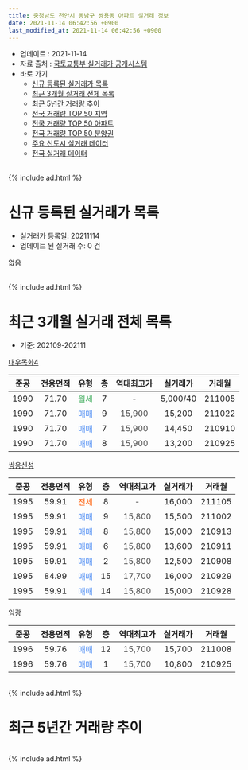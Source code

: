 ```yaml
---
title: 충청남도 천안시 동남구 쌍용동 아파트 실거래 정보
date: 2021-11-14 06:42:56 +0900
last_modified_at: 2021-11-14 06:42:56 +0900
---
```


* 업데이트 : 2021-11-14
* 자료 출처 : [국토교통부 실거래가 공개시스템](http://rt.molit.go.kr)
* 바로 가기
    * [신규 등록된 실거래가 목록](#신규-등록된-실거래가-목록)
    * [최근 3개월 실거래 전체 목록](#최근-3개월-실거래-전체-목록)
    * [최근 5년간 거래량 추이](#최근-5년간-거래량-추이)
    * [전국 거래량 TOP 50 지역](https://inasie.github.io/apt-trade-info/최근-3개월-전국에서-가장-거래가-많이-발생한-지역)
    * [전국 거래량 TOP 50 아파트](https://inasie.github.io/apt-trade-info/최근-3개월-전국에서-가장-거래가-많이-발생한-아파트)
    * [전국 거래량 TOP 50 분양권](https://inasie.github.io/apt-trade-info/최근-3개월-전국에서-가장-거래가-많이-발생한-분양권)
    * [주요 신도시 실거래 데이터](https://inasie.github.io/apt-trade-info/주요-신도시)
    * [전국 실거래 데이터](https://inasie.github.io/apt-trade-info/전국)
<br>
{% include ad.html %}
<br>

# 신규 등록된 실거래가 목록
* 실거래가 등록일: 20211114
* 업데이트 된 실거래 수: 0 건

없음

<br>
{% include ad.html %}
<br>

# 최근 3개월 실거래 전체 목록
* 기준: 202109-202111


[대우목화4](https://search.naver.com/search.naver?query=%EC%B6%A9%EC%B2%AD%EB%82%A8%EB%8F%84+%EC%B2%9C%EC%95%88%EC%8B%9C+%EB%8F%99%EB%82%A8%EA%B5%AC+%EC%8C%8D%EC%9A%A9%EB%8F%99+%EB%8C%80%EC%9A%B0%EB%AA%A9%ED%99%944)

|준공|전용면적|유형|층|역대최고가|실거래가|거래월|
|:---:|:---:|:---:|:---:|:---:|:---:|:---:|
|1990|71.70|<span style="color:#34a853">월세</span>|7|<span style="color:#444444">-</span>|5,000/40|211005|
|1990|71.70|<span style="color:#4285f3">매매</span>|9|<span style="color:#444444">15,900</span>|15,200|211022|
|1990|71.70|<span style="color:#4285f3">매매</span>|7|<span style="color:#444444">15,900</span>|14,450|210910|
|1990|71.70|<span style="color:#4285f3">매매</span>|8|<span style="color:#444444">15,900</span>|13,200|210925|

[쌍용신성](https://search.naver.com/search.naver?query=%EC%B6%A9%EC%B2%AD%EB%82%A8%EB%8F%84+%EC%B2%9C%EC%95%88%EC%8B%9C+%EB%8F%99%EB%82%A8%EA%B5%AC+%EC%8C%8D%EC%9A%A9%EB%8F%99+%EC%8C%8D%EC%9A%A9%EC%8B%A0%EC%84%B1)

|준공|전용면적|유형|층|역대최고가|실거래가|거래월|
|:---:|:---:|:---:|:---:|:---:|:---:|:---:|
|1995|59.91|<span style="color:#ff5a00">전세</span>|8|<span style="color:#444444">-</span>|16,000|211105|
|1995|59.91|<span style="color:#4285f3">매매</span>|9|<span style="color:#444444">15,800</span>|15,500|211002|
|1995|59.91|<span style="color:#4285f3">매매</span>|8|<span style="color:#444444">15,800</span>|15,000|210913|
|1995|59.91|<span style="color:#4285f3">매매</span>|6|<span style="color:#444444">15,800</span>|13,600|210911|
|1995|59.91|<span style="color:#4285f3">매매</span>|2|<span style="color:#444444">15,800</span>|12,500|210908|
|1995|84.99|<span style="color:#4285f3">매매</span>|15|<span style="color:#444444">17,700</span>|16,000|210929|
|1995|59.91|<span style="color:#4285f3">매매</span>|14|<span style="color:#444444">15,800</span>|15,000|210928|

[임광](https://search.naver.com/search.naver?query=%EC%B6%A9%EC%B2%AD%EB%82%A8%EB%8F%84+%EC%B2%9C%EC%95%88%EC%8B%9C+%EB%8F%99%EB%82%A8%EA%B5%AC+%EC%8C%8D%EC%9A%A9%EB%8F%99+%EC%9E%84%EA%B4%91)

|준공|전용면적|유형|층|역대최고가|실거래가|거래월|
|:---:|:---:|:---:|:---:|:---:|:---:|:---:|
|1996|59.76|<span style="color:#4285f3">매매</span>|12|<span style="color:#444444">15,700</span>|15,700|211008|
|1996|59.76|<span style="color:#4285f3">매매</span>|1|<span style="color:#444444">15,700</span>|10,800|210925|


<br>
{% include ad.html %}
<br>

# 최근 5년간 거래량 추이


<div style="width:100%;">
    <canvas id="deal_progress" height="200"></canvas>
</div>

<script>
new Chart(document.getElementById("deal_progress"), {
    type: 'line',
    data: {
        labels: ['201611','201612','201701','201702','201703','201704','201705','201706','201707','201708','201709','201710','201711','201712','201801','201802','201803','201804','201805','201806','201807','201808','201809','201810','201811','201812','201901','201902','201903','201904','201905','201906','201907','201908','201909','201910','201911','201912','202001','202002','202003','202004','202005','202006','202007','202008','202009','202010','202011','202012','202101','202102','202103','202104','202105','202106','202107','202108','202109','202110','202111'],
        datasets: [{
            label: '매매',
            pointRadius: 1,
            data: [2, 1, 0, 0, 1, 1, 3, 2, 2, 3, 7, 3, 3, 2, 2, 4, 3, 3, 1, 6, 0, 3, 1, 1, 0, 2, 1, 2, 4, 2, 3, 0, 4, 4, 2, 0, 0, 2, 2, 2, 2, 2, 5, 11, 10, 3, 2, 1, 8, 2, 1, 1, 11, 10, 10, 5, 7, 5, 8, 3, 0],
            borderColor: "rgba(255, 201, 14, 1)",
            backgroundColor: "rgba(255, 201, 14, 0.5)",
            fill: false,
            lineTension: 0
        },{
            label: '전월세',
            pointRadius: 1,
            data: [0, 1, 0, 4, 0, 1, 4, 1, 1, 3, 2, 3, 0, 2, 2, 3, 4, 0, 0, 1, 2, 1, 2, 1, 1, 2, 1, 5, 0, 3, 3, 1, 2, 1, 3, 3, 0, 2, 2, 2, 1, 0, 0, 0, 2, 2, 1, 2, 2, 4, 6, 2, 2, 6, 3, 1, 2, 3, 0, 1, 1],
            borderColor: "rgba(0, 141, 185, 1)",
            backgroundColor: "rgba(0, 141, 185, 0.5)",
            fill: false,
            lineTension: 0
        }
        ]
    },
    options: {
        responsive: true,
        title: {
            display: false
        },
        tooltips: {
            mode: 'index',
            intersect: false
        },
        hover: {
            mode: 'nearest',
            intersect: true
        },
        scales: {
            xAxes: [{
                display: true,
                scaleLabel: {
                    display: true,
                    labelString: '년/월'
                }
            }],
            yAxes: [{
                display: true,
                ticks: {
                    suggestedMin: 0,
                },
                scaleLabel: {
                    display: true,
                    labelString: '실거래 수'
                }
            }]
        }
    }
});

</script>


<br>
{% include ad.html %}
<br>

